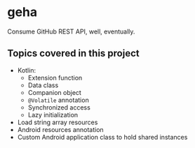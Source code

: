 # geha

Consume GitHub REST API, well, eventually.

## Topics covered in this project

- Kotlin:
    - Extension function
    - Data class
    - Companion object
    - `@Volatile` annotation
    - Synchronized access
    - Lazy initialization
- Load string array resources
- Android resources annotation
- Custom Android application class to hold shared instances

